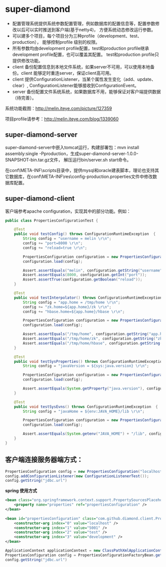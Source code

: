 super-diamond
=============

- 配置管理系统提供系统参数配置管理，例如数据库的配置信息等，配置参数修改以后可以实时推送到客户端(基于netty4)，
方便系统动态修改运行参数。
- 可以建多个项目，每个项目分为三种profile（development、test、production）， 能够控制profile 级别的权限。
- 所有参数均由development profile配置，test和production profile继承development profile配置，也可以覆盖其配置。
  test和production profile只提供修改功能。
- client 备份配置信息到本地文件系统，如果server不可用，可以使用本地备份。client 能够定时重连server，保证client高可用。
- client 提供ConfigurationListener，当某个属性发生变化（add、update、clear）, ConfigurationListener能够接收到ConfigurationEvent。
- server 备份配置文件系统系统，如果数据库不用，能够保证对客户端提供数据（待完善）。

系统功能截图：http://melin.iteye.com/picture/127359

项目profile请参考：http://melin.iteye.com/blog/1339060

super-diamond-server
--------------------

super-diamond-server中嵌入tomcat运行，构建部署包：mvn install assembly:single -Pproduction，生成super-diamond-server-1.0.0-SNAPSHOT-bin.tar.gz文件，
解压运行bin/server.sh start命令。

在conf\META-INF\scripts目录中，提供mysql和oracle建表脚本，理论也支持其它数据库，在conf\META-INF\res\config-production.properties文件中修改数据库配置。

super-diamond-client
--------------------

客户端参考apache configuration，实现其中的部分功能。例如：
```java
public class PropertiesConfigurationTest {

	@Test
	public void testConfig() throws ConfigurationRuntimeException  {
		String config = "username = melin \r\n";
		config += "port=8000 \r\n";
		config += "reload=true \r\n";

		PropertiesConfiguration configuration = new PropertiesConfiguration();
		configuration.load(config);

		Assert.assertEquals("melin", configuration.getString("username"));
		Assert.assertEquals(8000, configuration.getInt("port"));
		Assert.assertTrue(configuration.getBoolean("reload"));
	}

	@Test
	public void testInterpolator() throws ConfigurationRuntimeException  {
		String config = "app.home = /tmp/home \r\n";
		config += "zk.home=${app.home}/zk \r\n";
		config += "hbase.home=${app.home}/hbase \r\n";

		PropertiesConfiguration configuration = new PropertiesConfiguration();
		configuration.load(config);

		Assert.assertEquals("/tmp/home", configuration.getString("app.home"));
		Assert.assertEquals("/tmp/home/zk", configuration.getString("zk.home"));
		Assert.assertEquals("/tmp/home/hbase", configuration.getString("hbase.home"));
	}

	@Test
	public void testSysProperties() throws ConfigurationRuntimeException  {
		String config = "javaVersion = ${sys:java.version} \r\n";

		PropertiesConfiguration configuration = new PropertiesConfiguration();
		configuration.load(config);

		Assert.assertEquals(System.getProperty("java.version"), configuration.getString("javaVersion"));
	}

	@Test
	public void testSysEvns() throws ConfigurationRuntimeException  {
		String config = "javaHome = ${env:JAVA_HOME}/lib \r\n";

		PropertiesConfiguration configuration = new PropertiesConfiguration();
		configuration.load(config);

		Assert.assertEquals(System.getenv("JAVA_HOME") + "/lib", configuration.getString("javaHome"));
	}
}
```

客户端连接服务器端方式：
----------------------


```java
PropertiesConfiguration config = new PropertiesConfiguration("localhost", 5001, "test", "development");
config.addConfigurationListener(new ConfigurationListenerTest());
config.getString("jdbc.url")
```

<b>spring 使用方式</b>

```xml
<bean class="org.springframework.context.support.PropertySourcesPlaceholderConfigurer">
	<property name="properties" ref="propertiesConfiguration" />
</bean>
	
<bean id="propertiesConfiguration" class="com.github.diamond.client.PropertiesConfigurationFactoryBean">
	<constructor-arg index="0" value="localhost" />
	<constructor-arg index="1" value="5001" />
	<constructor-arg index="2" value="test" />
	<constructor-arg index="3" value="development" />
</bean>
```

```java
ApplicationContext applicationContext = new ClassPathXmlApplicationContext("bean.xml");
PropertiesConfiguration config = PropertiesConfigurationFactoryBean.getPropertiesConfiguration();
config.getString("jdbc.url")
```

